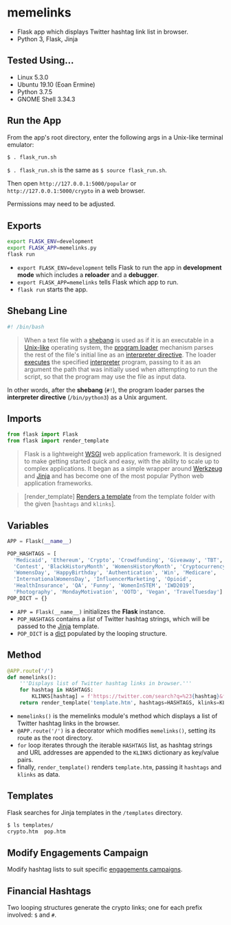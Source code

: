# memelinks

- Flask app which displays Twitter hashtag link list in browser.
- Python 3, Flask, Jinja

## Tested Using...

- Linux 5.3.0
- Ubuntu 19.10 (Eoan Ermine)
- Python 3.7.5
- GNOME Shell 3.34.3

## Run the App

From the app's root directory, enter the following args in a Unix-like terminal emulator:

```bash
$ . flask_run.sh
```

`$ . flask_run.sh` is the same as `$ source flask_run.sh`.

Then open `http://127.0.0.1:5000/popular` or `http://127.0.0.1:5000/crypto` in a web browser.

Permissions may need to be adjusted.

## Exports

```bash
export FLASK_ENV=development
export FLASK_APP=memelinks.py
flask run
```

- `export FLASK_ENV=development` tells Flask to run the app in **development mode** which includes a **reloader** and a **debugger**.
- `export FLASK_APP=memelinks` tells Flask which app to run.
- `flask run` starts the app.

## Shebang Line

```bash
#! /bin/bash
```

>When a text file with a [shebang](https://en.wikipedia.org/wiki/Shebang_(Unix)) is used as if it is an executable in a [Unix-like](https://en.wikipedia.org/wiki/Unix-like) operating system, the [program loader](https://en.wikipedia.org/wiki/Loader_(computing)) mechanism parses the rest of the file's initial line as an [interpreter directive](https://en.wikipedia.org/wiki/Interpreter_directive). The loader [executes](https://linux.die.net/man/2/execve) the specified [interpreter](https://en.wikipedia.org/wiki/Interpreter_(computing)) program, passing to it as an argument the path that was initially used when attempting to run the script, so that the program may use the file as input data.

In other words, after the **shebang** (`#!`), the program loader parses the **interpreter directive** (`/bin/python3`) as a Unix argument.

## Imports

```python
from flask import Flask
from flask import render_template
```

>Flask is a lightweight [WSGI](https://wsgi.readthedocs.io/) web application framework. It is designed to make getting started quick and easy, with the ability to scale up to complex applications. It began as a simple wrapper around [Werkzeug](https://palletsprojects.com/p/werkzeug) and [Jinja](https://palletsprojects.com/p/jinja) and has become one of the most popular Python web application frameworks.

>[render_template] [Renders a template](https://flask.palletsprojects.com/en/1.1.x/api/#flask.render_template) from the template folder with the given [`hashtags` and `klinks`].

## Variables

```python
APP = Flask(__name__)
```

```python
POP_HASHTAGS = [
  'Medicaid', 'Ethereum', 'Crypto', 'Crowdfunding', 'Giveaway', 'TBT',
  'Contest', 'BlackHistoryMonth', 'WomensHistoryMonth', 'Cryptocurrency',
  'WomensDay', 'HappyBirthday', 'Authentication', 'Win', 'Medicare',
  'InternationalWomensDay', 'InfluencerMarketing', 'Opioid',
  'HealthInsurance', 'QA', 'Funny', 'WomenInSTEM', 'IWD2019',
  'Photography', 'MondayMotivation', 'OOTD', 'Vegan', 'TravelTuesday']
POP_DICT = {}
```

- `APP = Flask(__name__)` initializes the **Flask** instance.
- `POP_HASHTAGS` contains a _list_ of Twitter hashtag strings, which will be passed to the [Jinja](https://jinja.palletsprojects.com/en/2.11.x/) template.
- `POP_DICT` is a [dict](https://docs.python.org/3/tutorial/datastructures.html#dictionaries) populated by the looping structure.

## Method

```python
@APP.route('/')
def memelinks():
    '''Displays list of Twitter hashtag links in browser.'''
    for hashtag in HASHTAGS:
        KLINKS[hashtag] = f'https://twitter.com/search?q=%23{hashtag}&f=live'
    return render_template('template.htm', hashtags=HASHTAGS, klinks=KLINKS)
```

- `memelinks()` is the memelinks module's method which displays a list of Twitter hashtag links in the browser.
- `@APP.route('/')` is a decorator which modifies `memelinks()`, setting its route as the root directory.
- `for` loop iterates through the iterable `HASHTAGS` list, as hashtag strings and URL addresses are appended to the `KLINKS` dictionary as key/value pairs.
- finally, `render_template()` renders `template.htm`, passing it `hashtags` and `klinks` as data.

## Templates

Flask searches for Jinja templates in the `/templates` directory.

```bash
$ ls templates/
crypto.htm  pop.htm
```

## Modify Engagements Campaign

Modify hashtag lists to suit specific [engagements campaigns](https://business.twitter.com/en/help/campaign-setup/create-an-engagements-campaign.html).

## Financial Hashtags

Two looping structures generate the crypto links; one for each prefix involved: `$` and `#`.
